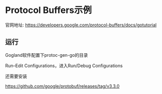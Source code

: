 # Protocol Buffers示例
官网地址: https://developers.google.com/protocol-buffers/docs/gotutorial

## 运行

Gogland软件配置下protoc-gen-go的目录

Run–Edit Configurations，进入Run/Debug Configurations


还需要安装

https://github.com/google/protobuf/releases/tag/v3.3.0
